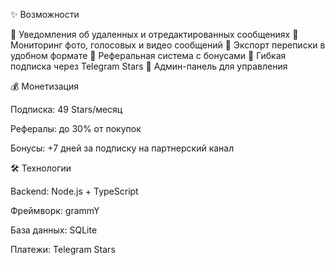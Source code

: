 ✨ Возможности


🔔 Уведомления об удаленных и отредактированных сообщениях
📸 Мониторинг фото, голосовых и видео сообщений
💾 Экспорт переписки в удобном формате
👥 Реферальная система с бонусами
💎 Гибкая подписка через Telegram Stars
👑 Админ-панель для управления




💰 Монетизация

Подписка: 49 Stars/месяц

Рефералы: до 30% от покупок

Бонусы: +7 дней за подписку на партнерский канал

🛠 Технологии

Backend: Node.js + TypeScript

Фреймворк: grammY

База данных: SQLite

Платежи: Telegram Stars

